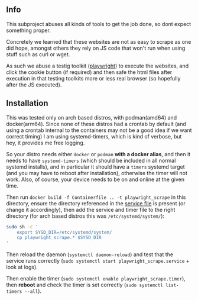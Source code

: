 ## Info

This subproject abuses all kinds of tools to get the job done, so dont expect something proper.

Concretely we learned that these websites are not as easy to scrape as one did hope, amongst others they rely on JS code that won't run when using stuff such as curl or wget.

As such we abuse a testig toolkit ([playwright](https://playwright.dev/python/)) to execute the websites, and click the cookie button (if required) and then safe the html files after execution in that testing toolkits more or less real browser (so hopefully after the JS executed).

## Installation

This was tested only on arch based distros, with podman(amd64) and docker(arm64).
Since none of these distros had a crontab by default (and using a crontab internal to the containers may not be a good idea if we want correct timing) I am using systemd-timers, which is kind of verbose, but hey, it provides me free logging.

So your distro needs either `docker` or `podman` **with a docker alias**, and then it needs to have `systemd-timers` (which should be included in all normal systemd installs), and in particular it should have a `timers` systemd target (and you may have to reboot after installation), otherwise the timer will not work.
Also, of course, your device needs to be on and online at the given time.

Then run `docker build -f Containerfile .. -t playwright_scrape` in this directory, ensure the directory referenced in the [service file](./playwright_scrape.service) is present (or change it accordingly), then add the service and timer file to the right directory (for arch based distros this was `/etc/systemd/system/`):

```sh
sudo sh -c '
    export SYSD_DIR=/etc/systemd/system/
    cp playwright_scrape.* $SYSD_DIR
'
```

Then reload the daemon (`systemctl daemon-reload`) and test that the service runs correctly (`sudo systemctl start playwright_scrape.service` + look at logs).

Then enable the timer (`sudo systemctl enable playwright_scrape.timer`), then **reboot** and check the timer is set correctly (`sudo systemctl list-timers --all`).
